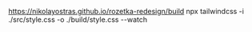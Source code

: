 https://nikolayostras.github.io/rozetka-redesign/build
npx tailwindcss -i ./src/style.css -o ./build/style.css --watch
